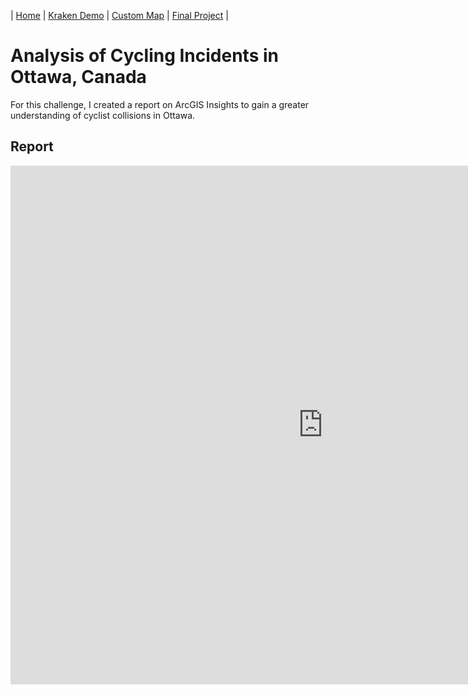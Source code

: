 | [Home](README.md) | [Kraken Demo](kraken-demo.md) | [Custom Map](custom-map.md) | [Final Project](final-project.md) |

# Analysis of Cycling Incidents in Ottawa, Canada
For this challenge, I created a report on ArcGIS Insights to gain a greater understanding of cyclist collisions in Ottawa. 

## Report
<iframe src="https://insights.arcgis.com/#/embed/59815e64da2d4f53b661db7ea327ca9c" width="1000" height="830" frameborder="0"></iframe>
